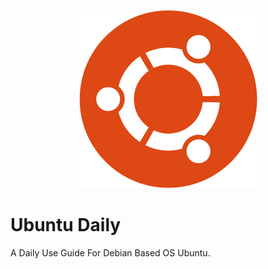 <p align="center">
  <img src="https://github.com/shindesharad71/Ubuntu-Daily/blob/master/inc/ubuntu.png?raw=true" alt="Ubuntu logo"/>
</p>

# Ubuntu Daily

A Daily Use Guide For Debian Based OS Ubuntu.
